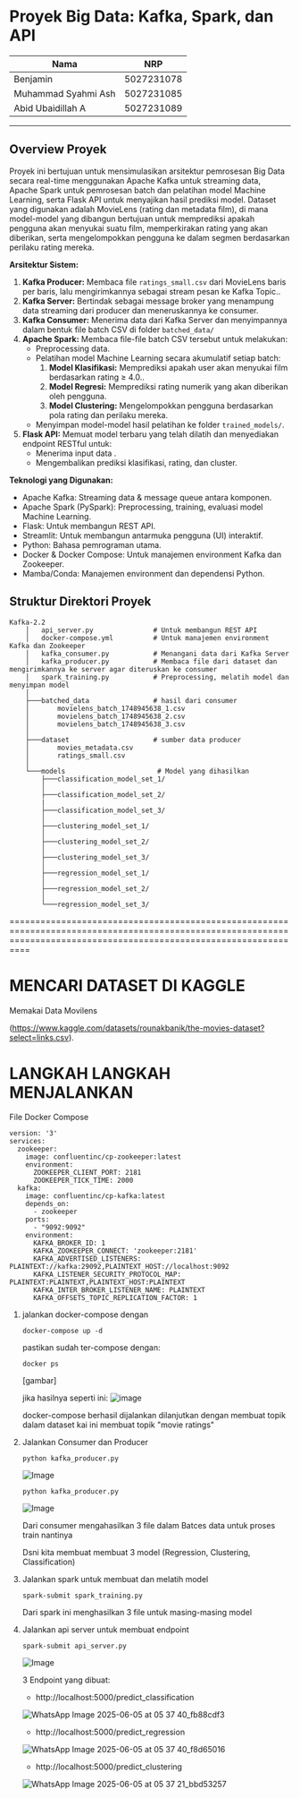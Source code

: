 # Proyek Big Data: Kafka, Spark, dan API

|Nama|NRP|
|-|-|
|Benjamin|5027231078|
|Muhammad Syahmi Ash|5027231085|
|Abid Ubaidillah A|5027231089|
***

## Overview Proyek

Proyek ini bertujuan untuk mensimulasikan arsitektur pemrosesan Big Data secara real-time menggunakan Apache Kafka untuk streaming data, Apache Spark untuk pemrosesan batch dan pelatihan model Machine Learning, serta Flask API untuk menyajikan hasil prediksi model. Dataset yang digunakan adalah MovieLens (rating dan metadata film), di mana model-model yang dibangun bertujuan untuk memprediksi apakah pengguna akan menyukai suatu film, memperkirakan rating yang akan diberikan, serta mengelompokkan pengguna ke dalam segmen berdasarkan perilaku rating mereka.

**Arsitektur Sistem:**

1.  **Kafka Producer:** Membaca file `ratings_small.csv` dari MovieLens baris per baris, lalu mengirimkannya sebagai stream pesan ke Kafka Topic..
2.  **Kafka Server:** Bertindak sebagai message broker yang menampung data streaming dari producer dan meneruskannya ke consumer.
3.  **Kafka Consumer:** Menerima data dari Kafka Server dan menyimpannya dalam bentuk file batch CSV di folder `batched_data/`
4.  **Apache Spark:** Membaca file-file batch CSV tersebut untuk melakukan:
    *   Preprocessing data.
    *   Pelatihan model Machine Learning secara akumulatif setiap batch:
        1.  **Model Klasifikasi:** Memprediksi apakah user akan menyukai film berdasarkan rating ≥ 4.0..
        2.  **Model Regresi:** Memprediksi rating numerik yang akan diberikan oleh pengguna.
        3.  **Model Clustering:** Mengelompokkan pengguna berdasarkan pola rating dan perilaku mereka.
    *   Menyimpan model-model hasil pelatihan ke folder `trained_models/`.
5.  **Flask API:** Memuat model terbaru yang telah dilatih dan menyediakan endpoint RESTful untuk:
    *   Menerima input data .
    *   Mengembalikan prediksi klasifikasi, rating, dan cluster.


**Teknologi yang Digunakan:**
*   Apache Kafka: Streaming data & message queue antara komponen.
*   Apache Spark (PySpark): Preprocessing, training, evaluasi model Machine Learning.
*   Flask: Untuk membangun REST API.
*   Streamlit: Untuk membangun antarmuka pengguna (UI) interaktif.
*   Python: Bahasa pemrograman utama.
*   Docker & Docker Compose: Untuk manajemen environment Kafka dan Zookeeper.
*   Mamba/Conda: Manajemen environment dan dependensi Python.

## Struktur Direktori Proyek
```
Kafka-2.2
    │   api_server.py               # Untuk membangun REST API
    │   docker-compose.yml          # Untuk manajemen environment Kafka dan Zookeeper
    │   kafka_consumer.py           # Menangani data dari Kafka Server
    │   kafka_producer.py           # Membaca file dari dataset dan mengirimkannya ke server agar diteruskan ke consumer
    │   spark_training.py           # Preprocessing, melatih model dan menyimpan model
    │
    ├───batched_data                # hasil dari consumer
    │       movielens_batch_1748945638_1.csv
    │       movielens_batch_1748945638_2.csv
    │       movielens_batch_1748945638_3.csv
    │
    ├───dataset                     # sumber data producer
    │       movies_metadata.csv
    │       ratings_small.csv
    │
    └───models                       # Model yang dihasilkan
        ├───classification_model_set_1/
        │
        ├───classification_model_set_2/
        |
        ├───classification_model_set_3/      
        │
        ├───clustering_model_set_1/
        │
        ├───clustering_model_set_2/
        │
        ├───clustering_model_set_3/
        │
        ├───regression_model_set_1/
        │
        ├───regression_model_set_2/
        │
        └───regression_model_set_3/
```

======================================================================================================================================================================
# MENCARI DATASET DI KAGGLE

Memakai Data Movilens

(https://www.kaggle.com/datasets/rounakbanik/the-movies-dataset?select=links.csv).

# LANGKAH LANGKAH MENJALANKAN

File Docker Compose
```
version: '3'
services:
  zookeeper:
    image: confluentinc/cp-zookeeper:latest
    environment:
      ZOOKEEPER_CLIENT_PORT: 2181
      ZOOKEEPER_TICK_TIME: 2000
  kafka:
    image: confluentinc/cp-kafka:latest
    depends_on:
      - zookeeper
    ports:
      - "9092:9092"
    environment:
      KAFKA_BROKER_ID: 1
      KAFKA_ZOOKEEPER_CONNECT: 'zookeeper:2181'
      KAFKA_ADVERTISED_LISTENERS: PLAINTEXT://kafka:29092,PLAINTEXT_HOST://localhost:9092
      KAFKA_LISTENER_SECURITY_PROTOCOL_MAP: PLAINTEXT:PLAINTEXT,PLAINTEXT_HOST:PLAINTEXT
      KAFKA_INTER_BROKER_LISTENER_NAME: PLAINTEXT
      KAFKA_OFFSETS_TOPIC_REPLICATION_FACTOR: 1
```

1. jalankan docker-compose dengan
   
   `docker-compose up -d`

   pastikan sudah ter-compose dengan:

   `docker ps`

   [gambar]

   jika hasilnya seperti ini:
   ![image](https://github.com/user-attachments/assets/b29a0007-cfa0-4375-a13b-b7d22fbbe40a)

   docker-compose berhasil dijalankan dilanjutkan dengan membuat topik dalam dataset kai ini membuat topik "movie ratings"

2. Jalankan Consumer dan Producer
   
   `python kafka_producer.py`

   ![Image](https://github.com/user-attachments/assets/49b6cdc7-0895-4afe-9a2d-fd31549ddb6d)

   `python kafka_producer.py`

   ![Image](https://github.com/user-attachments/assets/f917c9ed-357a-48bf-84b6-a918f8229c67)

   Dari consumer mengahasilkan 3 file dalam Batces data untuk proses train nantinya
   
   Dsni kita membuat membuat 3 model (Regression, Clustering, Classification)

3. Jalankan spark untuk membuat dan melatih model
   
   `spark-submit spark_training.py`
  

   Dari spark ini menghasilkan 3 file untuk masing-masing model

4. Jalankan api server untuk membuat endpoint
   
   `spark-submit api_server.py`

   ![Image](https://github.com/user-attachments/assets/808a63e9-a4d3-4ddb-8c23-5cdf995ebade)

   3 Endpoint yang dibuat:
   - http://localhost:5000/predict_classification
   
   ![WhatsApp Image 2025-06-05 at 05 37 40_fb88cdf3](https://github.com/user-attachments/assets/857d04a1-516d-4696-8ca2-f12c12fb11a6)

   - http://localhost:5000/predict_regression
   
   ![WhatsApp Image 2025-06-05 at 05 37 40_f8d65016](https://github.com/user-attachments/assets/710340d0-6c00-446f-b1ae-9949ff5c764d)

   - http://localhost:5000/predict_clustering
   
   ![WhatsApp Image 2025-06-05 at 05 37 21_bbd53257](https://github.com/user-attachments/assets/1eb86e57-c54c-43d2-b4f8-b7045849c528)
   
